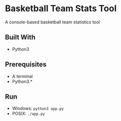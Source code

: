 # Basketball Team Stats Tool
A console-based basketball team statistics tool

## Built With
* Python3

## Prerequisites
* A terminal 
* Python3.\*

## Run
* Windows: ```python3 app.py```
* POSIX: ```./app.py```

